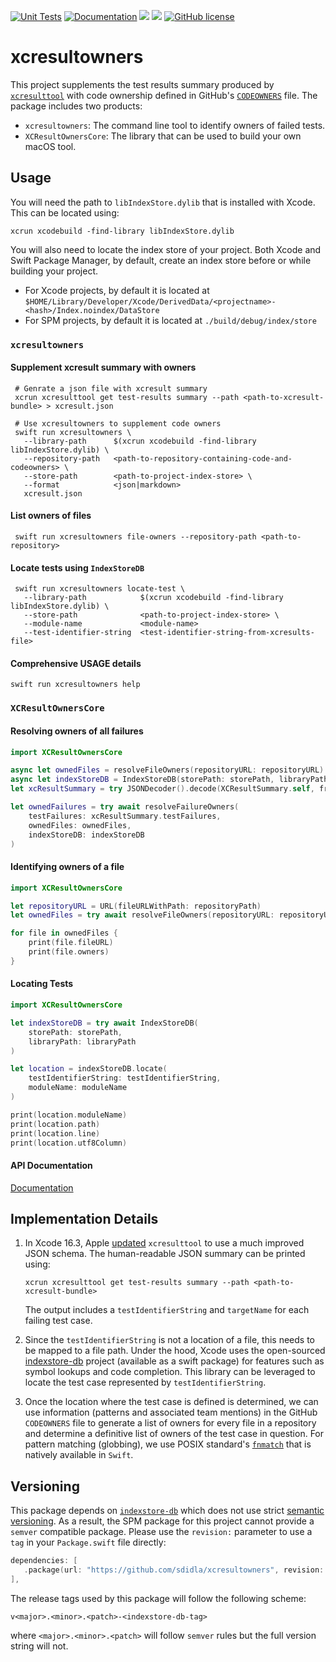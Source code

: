 [![Unit Tests](https://github.com/sdidla/xcresultowners/actions/workflows/unit-tests.yml/badge.svg)](https://github.com/sdidla/xcresultowners/actions/workflows/unit-tests.yml)
[![Documentation](https://github.com/sdidla/xcresultowners/actions/workflows/documentation.yml/badge.svg)](https://sdidla.github.io/xcresultowners/documentation/xcresultownerscore)
[![](https://img.shields.io/endpoint?url=https%3A%2F%2Fswiftpackageindex.com%2Fapi%2Fpackages%2Fsdidla%2Fxcresultowners%2Fbadge%3Ftype%3Dswift-versions)](https://swiftpackageindex.com/sdidla/xcresultowners)
[![](https://img.shields.io/endpoint?url=https%3A%2F%2Fswiftpackageindex.com%2Fapi%2Fpackages%2Fsdidla%2Fxcresultowners%2Fbadge%3Ftype%3Dplatforms)](https://swiftpackageindex.com/sdidla/xcresultowners)
[![GitHub license](https://img.shields.io/github/license/sdidla/xcresultowners)](https://github.com/sdidla/xcresultowners/blob/main/LICENSE)

# xcresultowners

This project supplements the test results summary produced by [`xcresulttool`](https://keith.github.io/xcode-man-pages/xcresulttool.1.html) with code ownership defined in GitHub's [`CODEOWNERS`](https://docs.github.com/en/repositories/managing-your-repositorys-settings-and-features/customizing-your-repository/about-code-owners) file. The package includes two products:

- `xcresultowners`: The command line tool to identify owners of failed tests.
- `XCResultOwnersCore`: The library that can be used to build your own macOS tool.

## Usage

You will need the path to `libIndexStore.dylib` that is installed with Xcode. This can be located using:

```shell
xcrun xcodebuild -find-library libIndexStore.dylib
```

You will also need to locate the index store of your project. Both Xcode and Swift Package Manager, by default, create an index store before or while building your project.

- For Xcode projects, by default it is located at `$HOME/Library/Developer/Xcode/DerivedData/<projectname>-<hash>/Index.noindex/DataStore`
- For SPM projects, by default it is located at `./build/debug/index/store`


### `xcresultowners`

#### Supplement xcresult summary with owners
```shell
 # Genrate a json file with xcresult summary
 xcrun xcresulttool get test-results summary --path <path-to-xcresult-bundle> > xcresult.json

 # Use xcresultowners to supplement code owners
 swift run xcresultowners \
   --library-path      $(xcrun xcodebuild -find-library libIndexStore.dylib) \
   --repository-path   <path-to-repository-containing-code-and-codeowners> \
   --store-path        <path-to-project-index-store> \
   --format            <json|markdown>
   xcresult.json

```

#### List owners of files
```shell
 swift run xcresultowners file-owners --repository-path <path-to-repository>
```

#### Locate tests using `IndexStoreDB`
```shell
 swift run xcresultowners locate-test \
   --library-path            $(xcrun xcodebuild -find-library libIndexStore.dylib) \
   --store-path              <path-to-project-index-store> \
   --module-name             <module-name>
   --test-identifier-string  <test-identifier-string-from-xcresults-file>
```


#### Comprehensive USAGE details
```shell
swift run xcresultowners help
```

### `XCResultOwnersCore`

#### Resolving owners of all failures

```swift
import XCResultOwnersCore

async let ownedFiles = resolveFileOwners(repositoryURL: repositoryURL)
async let indexStoreDB = IndexStoreDB(storePath: storePath, libraryPath: libraryPath)
let xcResultSummary = try JSONDecoder().decode(XCResultSummary.self, from: xcResultSummaryJSON)

let ownedFailures = try await resolveFailureOwners(
    testFailures: xcResultSummary.testFailures,
    ownedFiles: ownedFiles,
    indexStoreDB: indexStoreDB
)
```

#### Identifying owners of a file

```swift
import XCResultOwnersCore

let repositoryURL = URL(fileURLWithPath: repositoryPath)
let ownedFiles = try await resolveFileOwners(repositoryURL: repositoryURL)

for file in ownedFiles {
    print(file.fileURL)
    print(file.owners)
}
```

#### Locating Tests

```swift
import XCResultOwnersCore

let indexStoreDB = try await IndexStoreDB(
    storePath: storePath, 
    libraryPath: libraryPath
)

let location = indexStoreDB.locate(
    testIdentifierString: testIdentifierString,
    moduleName: moduleName
)

print(location.moduleName)
print(location.path)
print(location.line)
print(location.utf8Column)

```

#### API Documentation

[Documentation](https://sdidla.github.io/xcresultowners/documentation/xcresultownerscore/)




## Implementation Details

1. In Xcode 16.3, Apple [updated](https://developer.apple.com/documentation/xcode-release-notes/xcode-16_3-release-notes#xcresulttool) `xcresulttool` to use a much improved JSON schema. The human-readable JSON summary can be printed using:
   
   ```shell
   xcrun xcresulttool get test-results summary --path <path-to-xcresult-bundle> 
   ```
   
   The output includes a `testIdentifierString` and `targetName` for each failing test case. 
1. Since the `testIdentifierString` is not a location of a file, this needs to be mapped to a file path. Under the hood, Xcode uses the open-sourced [indexstore-db](https://github.com/swiftlang/indexstore-db) project (available as a swift package) for features such as symbol lookups and code completion. This library can be leveraged to locate the test case represented by `testIdentifierString`. 
1. Once the location where the test case is defined is determined, we can use information (patterns and associated team mentions) in the GitHub `CODEOWNERS` file to generate a list of owners for every file in a repository and determine a definitive list of owners of the test case in question. For pattern matching (globbing), we use POSIX standard's [`fnmatch`](https://pubs.opengroup.org/onlinepubs/9699919799/functions/fnmatch.html) that is natively available in `Swift`.

## Versioning

This package depends on [`indexstore-db`](https://github.com/swiftlang/indexstore-db) which does not use strict [semantic versioning](https://semver.org). As a result, the SPM package for this project cannot provide a `semver` compatible package. Please use the `revision:` parameter to use a `tag` in your `Package.swift` file directly:

```swift
dependencies: [
   .package(url: "https://github.com/sdidla/xcresultowners", revision: "<#release-tag#>")
],
```
   
The release tags used by this package will follow the following scheme:

```
v<major>.<minor>.<patch>-<indexstore-db-tag>
```

where `<major>.<minor>.<patch>` will follow `semver` rules but the full version string will not.
 
